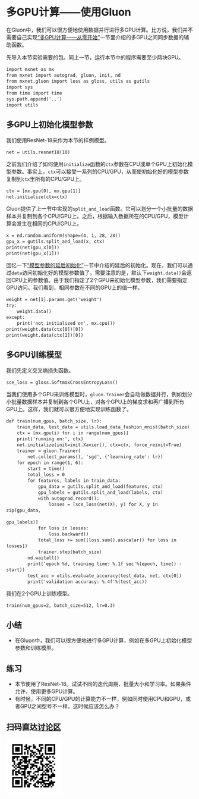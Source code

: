 # 多GPU计算——使用Gluon

在Gluon中，我们可以很方便地使用数据并行进行多GPU计算。比方说，我们并不需要自己实现[“多GPU计算——从零开始”](./multiple-gpus-scratch.md)一节里介绍的多GPU之间同步数据的辅助函数。

先导入本节实验需要的包。同上一节，运行本节中的程序需要至少两块GPU。

```{.python .input}
import mxnet as mx
from mxnet import autograd, gluon, init, nd
from mxnet.gluon import loss as gloss, utils as gutils
import sys
from time import time
sys.path.append('..')
import utils
```

## 多GPU上初始化模型参数

我们使用ResNet-18来作为本节的样例模型。

```{.python .input  n=1}
net = utils.resnet18(10)
```

之前我们介绍了如何使用`initialize`函数的`ctx`参数在CPU或单个GPU上初始化模型参数。事实上，`ctx`可以接受一系列的CPU/GPU，从而使初始化好的模型参数复制到`ctx`里所有的CPU/GPU上。

```{.python .input}
ctx = [mx.gpu(0), mx.gpu(1)]
net.initialize(ctx=ctx)
```

Gluon提供了上一节中实现的`split_and_load`函数。它可以划分一个小批量的数据样本并复制到各个CPU/GPU上。之后，根据输入数据所在的CPU/GPU，模型计算会发生在相同的CPU/GPU上。

```{.python .input}
x = nd.random.uniform(shape=(4, 1, 28, 28))
gpu_x = gutils.split_and_load(x, ctx)
print(net(gpu_x[0]))
print(net(gpu_x[1]))
```

回忆一下[“模型参数的延后初始化”](../chapter_gluon-basics/deferred-init.md)一节中介绍的延后的初始化。现在，我们可以通过`data`访问初始化好的模型参数值了。需要注意的是，默认下`weight.data()`会返回CPU上的参数值。由于我们指定了2个GPU来初始化模型参数，我们需要指定GPU访问。我们看到，相同参数在不同的GPU上的值一样。

```{.python .input}
weight = net[1].params.get('weight')
try:
    weight.data()
except:
    print('not initialized on', mx.cpu())
print(weight.data(ctx[0])[0])
print(weight.data(ctx[1])[0])
```

## 多GPU训练模型

我们先定义交叉熵损失函数。

```{.python .input}
sce_loss = gloss.SoftmaxCrossEntropyLoss()
```

当我们使用多个GPU来训练模型时，`gluon.Trainer`会自动做数据并行，例如划分小批量数据样本并复制到各个GPU上，对各个GPU上的梯度求和再广播到所有GPU上。这样，我们就可以很方便地实现训练函数了。

```{.python .input  n=7}
def train(num_gpus, batch_size, lr):
    train_data, test_data = utils.load_data_fashion_mnist(batch_size)
    ctx = [mx.gpu(i) for i in range(num_gpus)]
    print('running on:', ctx)
    net.initialize(init=init.Xavier(), ctx=ctx, force_reinit=True)
    trainer = gluon.Trainer(
        net.collect_params(), 'sgd', {'learning_rate': lr})
    for epoch in range(1, 6):
        start = time()
        total_loss = 0
        for features, labels in train_data:
            gpu_data = gutils.split_and_load(features, ctx)
            gpu_labels = gutils.split_and_load(labels, ctx)
            with autograd.record():
                losses = [sce_loss(net(X), y) for X, y in zip(gpu_data,
                                                              gpu_labels)]
            for loss in losses:
                loss.backward()
            total_loss += sum([loss.sum().asscalar() for loss in losses])
            trainer.step(batch_size)
        nd.waitall()
        print('epoch %d, training time: %.1f sec'%(epoch, time() - start))
        test_acc = utils.evaluate_accuracy(test_data, net, ctx[0])
        print('validation accuracy: %.4f'%(test_acc))
```

我们在2个GPU上训练模型。

```{.python .input}
train(num_gpus=2, batch_size=512, lr=0.3)
```

## 小结

* 在Gluon中，我们可以很方便地进行多GPU计算，例如在多GPU上初始化模型参数和训练模型。

## 练习

* 本节使用了ResNet-18。试试不同的迭代周期、批量大小和学习率。如果条件允许，使用更多GPU计算。
* 有时候，不同的CPU/GPU的计算能力不一样，例如同时使用CPU和GPU，或者GPU之间型号不一样。这时候应该怎么办？

## 扫码直达[讨论区](https://discuss.gluon.ai/t/topic/1885)

![](../img/qr_multiple-gpus-gluon.svg)
